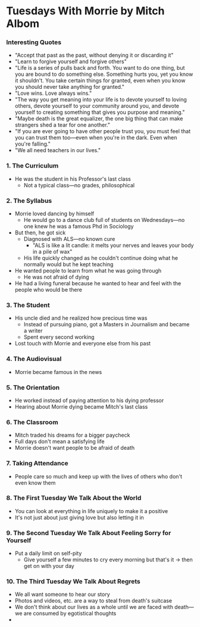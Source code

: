 # Tuesdays With Morrie by Mitch Albom

### Interesting Quotes

- "Accept that past as the past, without denying it or discarding it"
- "Learn to forgive yourself and forgive others"
- "Life is a series of pulls back and forth. You want to do one thing, but you are bound to do something else. Something hurts you, yet you know it shouldn't. You take certain things for granted, even when you know you should never take anything for granted."
- "Love wins. Love always wins."
- "The way you get meaning into your life is to devote yourself to loving others, devote yourself to your community around you, and devote yourself to creating something that gives you purpose and meaning."
- "Maybe death is the great equalizer, the one big thing that can make strangers shed a tear for one another."
- "If you are ever going to have other people trust you, you must feel that you can trust them too—even when you're in the dark. Even when you're falling."
- "We all need teachers in our lives."

### 1. The Curriculum

- He was the student in his Professor's last class
  - Not a typical class—no grades, philosophical

### 2. The Syllabus

- Morrie loved dancing by himself
  - He would go to a dance club full of students on Wednesdays—no one knew he was a famous Phd in Sociology 
- But then, he got sick
  - Diagnosed with ALS—no known cure
    - "ALS is like a lit candle: it melts your nerves and leaves your body in a pile of wax"
  - His life quickly changed as he couldn't continue doing what he normally would but he kept teaching
- He wanted people to learn from what he was going through
  - He was not afraid of dying
- He had a living funeral because he wanted to hear and feel with the people who would be there

### 3. The Student

- His uncle died and he realized how precious time was
  - Instead of pursuing piano, got a Masters in Journalism and became a writer
  - Spent every second working
- Lost touch with Morrie and everyone else from his past

### 4. The Audiovisual

- Morrie became famous in the news

### 5. The Orientation

- He worked instead of paying attention to his dying professor
- Hearing about Morrie dying became Mitch's last class

### 6. The Classroom

- Mitch traded his dreams for a bigger paycheck
- Full days don't mean a satisfying life
- Morrie doesn't want people to be afraid of death

### 7. Taking Attendance

- People care so much and keep up with the lives of others who don't even know them

### 8. The First Tuesday We Talk About the World

- You can look at everything in life uniquely to make it a positive
- It's not just about just giving love but also letting it in

### 9. The Second Tuesday We Talk About Feeling Sorry for Yourself

- Put a daily limit on self-pity
  - Give yourself a few minutes to cry every morning but that's it -> then get on with your day

### 10. The Third Tuesday We Talk About Regrets

- We all want someone to hear our story
- Photos and videos, etc. are a way to steal from death's suitcase
- We don't think about our lives as a whole until we are faced with death—we are consumed by egotistical thoughts
- 
